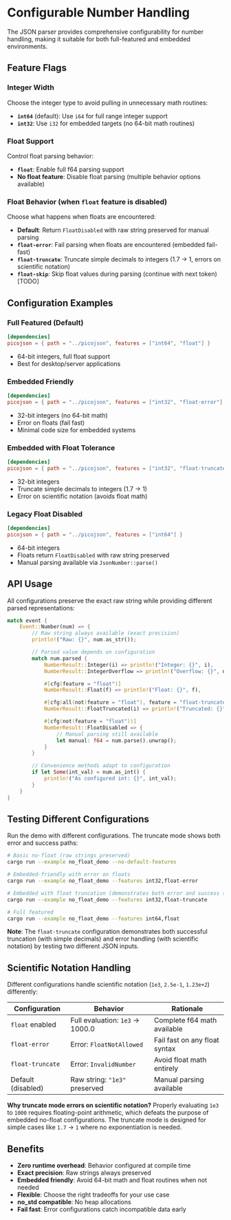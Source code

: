 # Configurable Number Handling

The JSON parser provides comprehensive configurability for number handling, making it suitable for both full-featured and embedded environments.

## Feature Flags

### Integer Width
Choose the integer type to avoid pulling in unnecessary math routines:

- **`int64`** (default): Use `i64` for full range integer support
- **`int32`**: Use `i32` for embedded targets (no 64-bit math routines)

### Float Support
Control float parsing behavior:

- **`float`**: Enable full f64 parsing support
- **No float feature**: Disable float parsing (multiple behavior options available)

### Float Behavior (when `float` feature is disabled)
Choose what happens when floats are encountered:

- **Default**: Return `FloatDisabled` with raw string preserved for manual parsing
- **`float-error`**: Fail parsing when floats are encountered (embedded fail-fast)
- **`float-truncate`**: Truncate simple decimals to integers (1.7 → 1, errors on scientific notation)
- **`float-skip`**: Skip float values during parsing (continue with next token) [TODO]

## Configuration Examples

### Full Featured (Default)
```toml
[dependencies]
picojson = { path = "../picojson", features = ["int64", "float"] }
```
- 64-bit integers, full float support
- Best for desktop/server applications

### Embedded Friendly
```toml
[dependencies]
picojson = { path = "../picojson", features = ["int32", "float-error"] }
```
- 32-bit integers (no 64-bit math)
- Error on floats (fail fast)
- Minimal code size for embedded systems

### Embedded with Float Tolerance
```toml
[dependencies]
picojson = { path = "../picojson", features = ["int32", "float-truncate"] }
```
- 32-bit integers
- Truncate simple decimals to integers (1.7 → 1)
- Error on scientific notation (avoids float math)

### Legacy Float Disabled
```toml
[dependencies]
picojson = { path = "../picojson", features = ["int64"] }
```
- 64-bit integers
- Floats return `FloatDisabled` with raw string preserved
- Manual parsing available via `JsonNumber::parse()`

## API Usage

All configurations preserve the exact raw string while providing different parsed representations:

```rust
match event {
    Event::Number(num) => {
        // Raw string always available (exact precision)
        println!("Raw: {}", num.as_str());

        // Parsed value depends on configuration
        match num.parsed {
            NumberResult::Integer(i) => println!("Integer: {}", i),
            NumberResult::IntegerOverflow => println!("Overflow: {}", num.as_str()),

            #[cfg(feature = "float")]
            NumberResult::Float(f) => println!("Float: {}", f),

            #[cfg(all(not(feature = "float"), feature = "float-truncate"))]
            NumberResult::FloatTruncated(i) => println!("Truncated: {}", i),

            #[cfg(not(feature = "float"))]
            NumberResult::FloatDisabled => {
                // Manual parsing still available
                let manual: f64 = num.parse().unwrap();
            }
        }

        // Convenience methods adapt to configuration
        if let Some(int_val) = num.as_int() {
            println!("As configured int: {}", int_val);
        }
    }
}
```

## Testing Different Configurations

Run the demo with different configurations. The truncate mode shows both error and success paths:

```bash
# Basic no-float (raw strings preserved)
cargo run --example no_float_demo --no-default-features

# Embedded-friendly with error on floats
cargo run --example no_float_demo --features int32,float-error

# Embedded with float truncation (demonstrates both error and success scenarios)
cargo run --example no_float_demo --features int32,float-truncate

# Full featured
cargo run --example no_float_demo --features int64,float
```

**Note**: The `float-truncate` configuration demonstrates both successful truncation (with simple decimals) and error handling (with scientific notation) by testing two different JSON inputs.

## Scientific Notation Handling

Different configurations handle scientific notation (`1e3`, `2.5e-1`, `1.23e+2`) differently:

| Configuration | Behavior | Rationale |
|---------------|----------|-----------|
| `float` enabled | Full evaluation: `1e3` → 1000.0 | Complete f64 math available |
| `float-error` | Error: `FloatNotAllowed` | Fail fast on any float syntax |
| `float-truncate` | Error: `InvalidNumber` | Avoid float math entirely |
| Default (disabled) | Raw string: `"1e3"` preserved | Manual parsing available |

**Why truncate mode errors on scientific notation?**
Properly evaluating `1e3` to `1000` requires floating-point arithmetic, which defeats the purpose of embedded no-float configurations. The truncate mode is designed for simple cases like `1.7` → `1` where no exponentiation is needed.

## Benefits

- **Zero runtime overhead**: Behavior configured at compile time
- **Exact precision**: Raw strings always preserved
- **Embedded friendly**: Avoid 64-bit math and float routines when not needed
- **Flexible**: Choose the right tradeoffs for your use case
- **no_std compatible**: No heap allocations
- **Fail fast**: Error configurations catch incompatible data early
